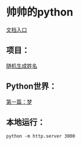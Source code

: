 # 帅帅的python

[文档入口](https://myrensheng.github.io/#/)

## 项目：

[随机生成姓名](https://myrensheng.github.io/#/project/random_name)

## Python世界：

[第一篇：梦](https://myrensheng.github.io/#/python_world/第一篇：梦)

## 本地运行：

```shell
python -m http.server 3000
```

